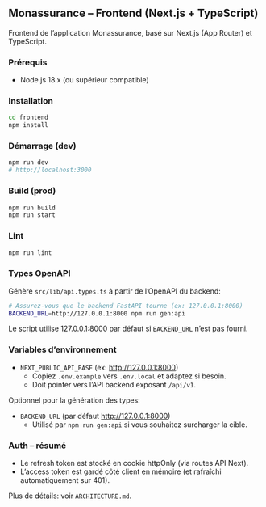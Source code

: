 ## Monassurance – Frontend (Next.js + TypeScript)

Frontend de l’application Monassurance, basé sur Next.js (App Router) et TypeScript.

### Prérequis
- Node.js 18.x (ou supérieur compatible)

### Installation
```bash
cd frontend
npm install
```

### Démarrage (dev)
```bash
npm run dev
# http://localhost:3000
```

### Build (prod)
```bash
npm run build
npm run start
```

### Lint
```bash
npm run lint
```

### Types OpenAPI
Génère `src/lib/api.types.ts` à partir de l’OpenAPI du backend:
```bash
# Assurez-vous que le backend FastAPI tourne (ex: 127.0.0.1:8000)
BACKEND_URL=http://127.0.0.1:8000 npm run gen:api
```
Le script utilise 127.0.0.1:8000 par défaut si `BACKEND_URL` n’est pas fourni.

### Variables d’environnement
- `NEXT_PUBLIC_API_BASE` (ex: http://127.0.0.1:8000)
	- Copiez `.env.example` vers `.env.local` et adaptez si besoin.
	- Doit pointer vers l’API backend exposant `/api/v1`.

Optionnel pour la génération des types:
- `BACKEND_URL` (par défaut http://127.0.0.1:8000)
	- Utilisé par `npm run gen:api` si vous souhaitez surcharger la cible.

### Auth – résumé
- Le refresh token est stocké en cookie httpOnly (via routes API Next).
- L’access token est gardé côté client en mémoire (et rafraîchi automatiquement sur 401).

Plus de détails: voir `ARCHITECTURE.md`.
